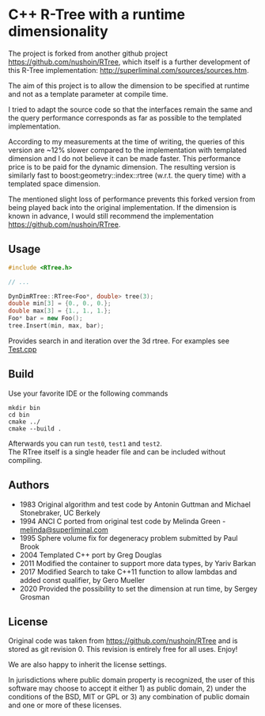 # C++ R-Tree with a runtime dimensionality 
The project is forked from another github project
https://github.com/nushoin/RTree, which itself is a further development of this R-Tree implementation: http://superliminal.com/sources/sources.htm.

The aim of this project is to allow the dimension to be specified at runtime and not as a template parameter at compile time.

I tried to adapt the source code so that the interfaces remain the same and the query performance corresponds as far as possible to the templated implementation.

According to my measurements at the time of writing, the queries of this version are ~12% slower compared to the implementation with templated dimension and I do not believe it can be made faster.
This performance price is to be paid for the dynamic dimension. The resulting version is similarly fast to boost:geometry::index::rtree (w.r.t. the query time) with a templated space dimension.

The mentioned slight loss of performance prevents this forked version from being played back into the original implementation. If the dimension is known in advance, I would still recommend the implementation https://github.com/nushoin/RTree.

## Usage

```cpp
#include <RTree.h>

// ...

DynDimRTree::RTree<Foo*, double> tree(3);
double min[3] = {0., 0., 0.};
double max[3] = {1., 1., 1.};
Foo* bar = new Foo();
tree.Insert(min, max, bar);
```

Provides search in and iteration over the 3d rtree. For examples see
[Test.cpp](https://github.com/Sergey-Grosman/DynDimRTree/blob/master/Test.cpp)

## Build
Use your favorite IDE or the following commands
```shell script
mkdir bin
cd bin
cmake ../
cmake --build .
```
Afterwards you can run `test0`, `test1` and `test2`.<br>
The RTree itself is
a single header file and can be included without compiling.

## Authors

- 1983 Original algorithm and test code by Antonin Guttman and Michael Stonebraker, UC Berkely
- 1994 ANCI C ported from original test code by Melinda Green - melinda@superliminal.com
- 1995 Sphere volume fix for degeneracy problem submitted by Paul Brook
- 2004 Templated C++ port by Greg Douglas
- 2011 Modified the container to support more data types, by Yariv Barkan
- 2017 Modified Search to take C++11 function to allow lambdas and added const qualifier, by Gero Mueller
- 2020 Provided the possibility to set the dimension at run time, by Sergey Grosman

## License

Original code was taken from https://github.com/nushoin/RTree 
and is stored as git revision 0. This revision is entirely free for all
uses. Enjoy!

We are also happy to inherit the license settings.
    
In jurisdictions where public domain property is recognized, the user of
this software may choose to accept it either 1) as public domain, 2) under
the conditions of the BSD, MIT or GPL or 3) any combination of public
domain and one or more of these licenses.
